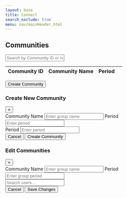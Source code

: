 ```yaml
---
layout: base
title: Connect
search_exclude: true
menu: nav/mainHeader.html
---
```


<div class="max-w-6xl mx-auto px-4 py-10 fade-in">
  <h2 class="text-3xl font-bold text-gray-800 mb-6">Communities</h2>

  <!-- Search bar -->
  <input type="text" id="searchInput" placeholder="Search by Community ID or name"
         class="w-full p-3 border border-gray-300 rounded-md mb-6 shadow-sm focus:ring-amber-500 focus:border-amber-500">

  <!-- Table -->
  <div class="overflow-x-auto rounded-lg shadow card-hover bg-white">
    <table class="min-w-full divide-y divide-gray-200 text-sm text-gray-700">
      <thead class="bg-gradient-to-r from-gray-800 to-gray-900 text-white">
        <tr>
          <th class="p-4 text-left font-medium">Community ID</th>
          <th class="p-4 text-left font-medium">Community Name</th>
          <th class="p-4 text-left font-medium">Period</th>
          <th class="p-4 text-left font-medium"></th>
        </tr>
      </thead>
      <tbody id="groupTableBody" class="divide-y divide-gray-100 bg-white">
        <!-- Populated via JS -->
      </tbody>
    </table>
  </div>

  <!-- Create Group Button -->
  <div class="flex justify-center mt-8">
    <button id="openCreateModal" class="bg-amber-500 hover:bg-amber-600 text-white px-6 py-3 rounded-md font-medium shadow-md transition">
      Create Community
    </button>
  </div>
</div>

<!-- Create Group Modal -->
<div id="createGroupModal" class="fixed inset-0 hidden bg-black bg-opacity-60 flex items-center justify-center z-50">
  <div class="bg-white text-gray-800 rounded-lg shadow-lg w-full max-w-3xl overflow-y-auto max-h-[90vh] p-6 fade-in">
    <div class="flex justify-between items-center border-b pb-4 mb-6">
      <h3 class="text-2xl font-semibold">Create New Community</h3>
      <button onclick="toggleModal('createGroupModal')" class="text-gray-500 hover:text-gray-800 text-2xl">&times;</button>
    </div>
    <div class="space-y-6">
      <div>
        <label for="groupNameInput" class="block font-medium mb-1">Community Name</label>
        <input type="text" id="groupNameInput" placeholder="Enter group name"
               class="w-full p-3 border border-gray-300 rounded-md shadow-sm focus:ring-amber-500 focus:border-amber-500">
        <label for="groupPeriodInput" class="block font-medium mb-1">Period</label>
        <input type="number" id="groupPeriodInput" placeholder="Enter period"
               class="w-full p-3 border border-gray-300 rounded-md shadow-sm focus:ring-amber-500 focus:border-amber-500">
      </div>
      <div>
        <label for="groupPeriodInput" class="block font-medium mb-1">Period</label>
        <input type="text" id="groupPeriodInput" placeholder="Enter period"
          class="w-full p-3 border border-gray-300 rounded-md shadow-sm focus:ring-amber-500 focus:border-amber-500">
      </div>
    </div>
    <div class="flex justify-end gap-4 mt-6 border-t pt-4">
      <button onclick="toggleModal('createGroupModal')" class="px-5 py-2 bg-gray-200 hover:bg-gray-300 rounded-md font-medium text-gray-700">Cancel</button>
      <button id="createGroupBtn" class="px-5 py-2 bg-amber-500 hover:bg-amber-600 text-white rounded-md font-medium shadow">Create Community</button>
    </div>
  </div>
</div>

<!-- Edit Group Modal -->
<div id="editGroupModal" class="fixed inset-0 hidden bg-black bg-opacity-60 flex items-center justify-center z-50">
  <div class="bg-white text-gray-800 rounded-lg shadow-lg w-full max-w-3xl overflow-y-auto max-h-[90vh] p-6 fade-in">
    <div class="flex justify-between items-center border-b pb-4 mb-6">
      <h3 class="text-2xl font-semibold">Edit Communities</h3>
      <button onclick="toggleModal('editGroupModal')" class="text-gray-500 hover:text-gray-800 text-2xl">&times;</button>
    </div>
    <div class="space-y-6">
      <input type="hidden" id="editGroupId" />
      <div>
        <label for="editGroupNameInput" class="block font-medium mb-1">Community Name</label>
        <input type="text" id="editGroupNameInput" placeholder="Enter group name"
               class="w-full p-3 border border-gray-300 rounded-md shadow-sm focus:ring-amber-500 focus:border-amber-500">
        <label for="editGroupPeriodInput" class="block font-medium mb-1">Period</label>
        <input type="text" id="editGroupPeriodInput" placeholder="Enter group period"
               class="w-full p-3 border border-gray-300 rounded-md shadow-sm focus:ring-amber-500 focus:border-amber-500">
      </div>
      <div class="bg-gray-100 border border-gray-300 rounded-md p-4 max-h-[400px] overflow-y-auto">
        <input type="text" id="userSearchEdit" placeholder="Search users..."
               class="w-full p-2 mb-4 border border-gray-300 rounded-md shadow-sm focus:ring-amber-500 focus:border-amber-500">
        <div id="editUserList" class="grid grid-cols-1 sm:grid-cols-2 gap-4">
          <!-- Users checkboxes -->
        </div>
      </div>
    </div>
    <div class="flex justify-end gap-4 mt-6 border-t pt-4">
      <button onclick="toggleModal('editGroupModal')" class="px-5 py-2 bg-gray-200 hover:bg-gray-300 rounded-md font-medium text-gray-700">Cancel</button>
      <button id="saveEditGroupBtn" class="px-5 py-2 bg-amber-500 hover:bg-amber-600 text-white rounded-md font-medium shadow">Save Changes</button>
    </div>
  </div>
</div>

<script type="module">
import { pythonURI } from "{{site.baseurl}}/assets/js/api/config.js"
// Modal toggle utility
function toggleModal(id) {
  const modal = document.getElementById(id);
  if (modal.classList.contains("hidden")) {
    modal.classList.remove("hidden");
    modal.classList.add("flex");
  } else {
    modal.classList.add("hidden");
    modal.classList.remove("flex");
  }
}

document.toggleModal = toggleModal

// API setup
const flaskAPI = pythonURI+"/api/groups";  // this now points to Flask
const fetchOptions = {
  method: "GET",
  headers: {
    "Content-Type": "application/json",
  },
};
const postOptions = { ...fetchOptions, method: "POST" };
const putOptions = { ...fetchOptions, method: "PUT" };

// DOM elements
const tableBody = document.getElementById("groupTableBody");

function getTable() {
  fetch(flaskAPI, fetchOptions)
    .then((response) => response.json())
    .then((groups) => {
      tableBody.innerHTML = ""; // clear table before populating
      groups.forEach((group) => {
        const groupId = group.id;
        const name = group.name;
        const period = group.period;

        const row = document.createElement("tr");
        row.className = "group-row";
        row.dataset.groupid = groupId;
        row.dataset.members = (group.members || [])
          .map((m) => (m.name + m.email).toLowerCase())
          .join(" ");

        row.innerHTML = `
          <td class="p-4 bg-gray-300">${groupId}</td>
          <td class="p-4 bg-gray-200">${name}</td>
          <td class="p-4 bg-gray-100">${period}</td>
          <td class="p-4 space-x-2 flex justify-end">
            <button class="bg-blue-500 text-white px-2 py-1 rounded toggle-members" data-target="members-${groupId}">
              View Members
            </button>
            <button class="bg-yellow-400 text-black px-2 py-1 rounded edit-group" data-groupid="${groupId}" data-name="${name}" data-period="${period}">
              Edit
            </button>
          </td>
        `;

        const memberRow = document.createElement("tr");
        memberRow.id = `members-${groupId}`;
        memberRow.className = "hidden";
        memberRow.innerHTML = `
          <td colspan="4">
            <table class="w-full border mt-2">
              <thead class="bg-gray-100">
                <tr>
                  <th class="p-2 border">UID</th>
                  <th class="p-2 border">Name</th>
                  <th class="p-2 border">Email</th>
                </tr>
              </thead>
              <tbody>
                ${(group.members || [])
                  .map(
                    (m) => `
                      <tr>
                        <td class="p-2 border">${m.uid}</td>
                        <td class="p-2 border">${m.name}</td>
                        <td class="p-2 border"><a href="mailto:${m.email}">${m.email}</a></td>
                      </tr>
                    `
                  )
                  .join("")}
              </tbody>
            </table>
          </td>
        `;

        tableBody.appendChild(row);
        tableBody.appendChild(memberRow);
      });
    })
    .catch((error) => console.error("Failed to load groups:", error));
}

// Search
document.getElementById("searchInput").addEventListener("keyup", function () {
  const search = this.value.toLowerCase();
  document.querySelectorAll("tr.group-row").forEach((row) => {
    const groupId = row.dataset.groupid;
    const members = row.dataset.members;
    const match = groupId.includes(search) || members.includes(search);
    row.style.display = match ? "" : "none";
    const details = document.getElementById(`members-${groupId}`);
    if (details) details.style.display = match ? "" : "none";
  });
});

// Create Group
document.getElementById("createGroupBtn").addEventListener("click", () => {
  const groupName = document.getElementById("groupNameInput").value.trim();
  const groupPeriod = document.getElementById("groupPeriodInput").value.trim();

  if (!groupName || !groupPeriod) {
    alert("Please enter both group name and period.");
    return;
  }

  const groupPayload = {
    name: groupName,
    period: groupPeriod,
    personUids: []  // Initially no members
  };

  fetch(flaskAPI, {
    ...postOptions,
    body: JSON.stringify(groupPayload),
  })
    .then((res) => {
      if (!res.ok) throw new Error("Failed to create group");
      alert("Group created successfully!");
      toggleModal("createGroupModal");
      location.reload();
    })
    .catch((error) => {
      console.error("Error creating group:", error);
      alert("Error occurred. See console.");
    });
});

// Edit button
document.addEventListener("click", (e) => {
  if (e.target.classList.contains("edit-group")) {
    const groupId = e.target.dataset.groupid;
    const groupName = e.target.dataset.name;
    const groupPeriod = e.target.dataset.period;

    document.getElementById("editGroupId").value = groupId;
    document.getElementById("editGroupNameInput").value = groupName;
    document.getElementById("editGroupPeriodInput").value = groupPeriod;

    toggleModal("editGroupModal");
  }
});

// Save Edit
document.getElementById("saveEditGroupBtn").addEventListener("click", () => {
  const groupId = document.getElementById("editGroupId").value;
  const name = document.getElementById("editGroupNameInput").value.trim();
  const period = document.getElementById("editGroupPeriodInput").value.trim();

  if (!name || !period) {
    alert("Name and period are required.");
    return;
  }

  fetch(`${flaskAPI}/${groupId}`, {
    ...putOptions,
    body: JSON.stringify({ name, period }),
  })
    .then((res) => {
      if (!res.ok) throw new Error("Failed to update group");
      alert("Group updated successfully!");
      toggleModal("editGroupModal");
      location.reload();
    })
    .catch((error) => {
      console.error("Error updating group:", error);
      alert("Error occurred. See console.");
    });
});

// View members toggle
document.addEventListener("click", function (e) {
  if (e.target.classList.contains("toggle-members")) {
    const targetId = e.target.dataset.target;
    const memberRow = document.getElementById(targetId);
    if (memberRow) {
      memberRow.classList.toggle("hidden");
    }
  }
});

// Load groups on page load
document.addEventListener("DOMContentLoaded", () => {
  getTable();
  document.getElementById("openCreateModal").addEventListener("click", () => {
    toggleModal("createGroupModal");
  });
});
</script>
